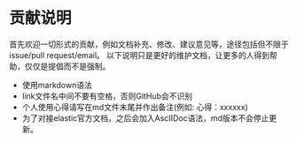 # 贡献说明

首先欢迎一切形式的贡献，例如文档补充、修改、建议意见等，途径包括但不限于issue/pull request/email。
以下说明只是更好的维护文档，让更多的人得到帮助，仅仅是提倡而不是强制。

- 使用markdown语法
- link文件名中间不要有空格，否则GitHub会不识别
- 个人使用心得请写在md文件末尾并作出备注(例如: 心得：xxxxxx)
- 为了对接elastic官方文档，之后会加入AscIIDoc语法，md版本不会停止更新。
